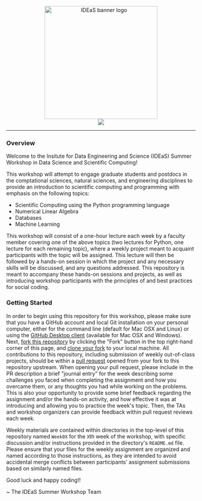 <p align="center"
<br>
<img src="media/ideas-workshop2018.png" alt="IDEaS banner logo" height=300> <br>
<a href="https://mybinder.org/v2/gh/GT-IDEaS/SkillsWorkshop2018/master"><img src="https://mybinder.org/badge.svg"/></a>
</p>

---

### Overview

Welcome to the Insitute for Data Engineering and Science (IDEaS) Summer Workshop
in Data Science and Scientific Computing!

This workshop will attempt to engage graduate students and postdocs in the
comptational sciences, natural sciences, and engineering disciplines to provide
an introduction to scientific computing and programming with emphasis on the
following topics:

* Scientific Computing using the Python programming language
* Numerical Linear Algebra
* Databases
* Machine Learning

This workshop will consist of a one-hour lecture each week by a faculty member
covering one of the above topics (two lectures for Python, one lecture for each
remaining topic), where a weekly project meant to acquaint participants with
the topic will be assigned.  This lecture will then be followed by a hands-on
session in which the project and any necessary skills will be discussed, and
any questions addressed.  This repository is meant to accompany these hands-on
sessions and projects, as well as introducing workshop participants with the
principles of and best practices for social coding.

### Getting Started

In order to begin using this repository for this workshop, please make sure
that you have a GitHub account and local Git installation on your personal
computer, either for the command line (default for Mac OSX and Linux) or using
the [GitHub Desktop client](https://desktop.github.com/) (available for Mac OSX
and Windows). Next, [fork this
repository](https://guides.github.com/activities/forking/#fork) by clicking the
"Fork" button in the top right-hand corner of this page, and [clone your
fork](https://guides.github.com/activities/forking/#clone) to your local
machine.  All contributions to this repository, including submission of weekly
out-of-class projects, should be within a [pull
request](https://guides.github.com/activities/forking/#making-a-pull-request)
opened from your fork to this repository upstream.  When opening your pull
request, please include in the PR description a brief "journal entry" for the
week describing some challenges you faced when completing the assignment and
how you overcame them, or any thoughts you had while working on the problems.
This is also your opportunity to provide some brief feedback regarding the
assignment and/or the hands-on activity, and how effective it was at
introducing and allowing you to practice the week's topic. Then, the TAs and
workshop organizers can provide feedback within pull request reviews each week.

Weekly materials are contained within directories in the top-level of this
repository named `Week0X` for the `X`th week of the workshop, with specific
discussion and/or instructions provided in the directory's `README.md` file.
Please ensure that your files for the weekly assignment are organized and named
according to those instructions, as they are intended to avoid accidental merge
conflicts between participants' assignment submissions based on similarly named
files.

Good luck and happy coding!!

~ The IDEaS Summer Workshop Team



